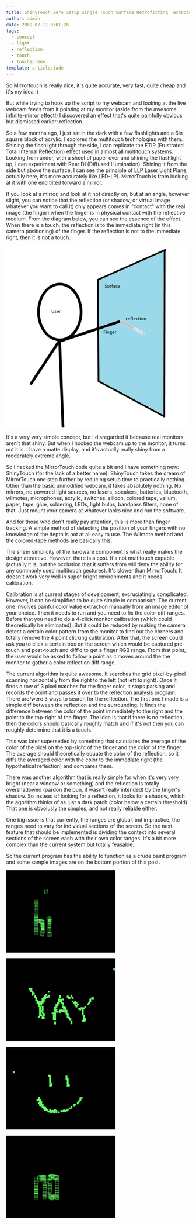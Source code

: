 ```yaml
---
title: ShinyTouch Zero Setup Single Touch Surface Retrofitting Technology
author: admin
date: 2009-07-11 8:01:28
tags: 
  - concept
  - light
  - reflection
  - touch
  - touchscreen
template: article.jade
---
```


So Mirrortouch is really nice, it's quite accurate, very fast, quite cheap and it's my idea :)

But while trying to hook up the script to my webcam and looking at the live webcam feeds from it pointing at my monitor (aside from the awesome infinite-mirror effect!) I discovered an effect that's quite painfully obvious but dismissed earlier: reflection.

So a few months ago, I just sat in the dark with a few flashlights and a 6in square block of acrylic. I explored the multitouch technologies with them. Shining the flashlight through the side, I can replicate the FTIR (Frustrated Total Internal Reflection) effect used in almost all multitouch systems. Looking from under, with a sheet of paper over and shining the flashlight up, I can experiment with Rear DI (Diffused Illumination). Shining it from the side but above the surface, I can see the principle of LLP Laser Light Plane, actually here, it's more accurately like LED-LP). MirrorTouch is from looking at it with one end tilted torward a mirror.

If you look at a mirror, and look at it not directly on, but at an angle, however slight, you can notice that the reflection (or shadow, or virtual image whatever you want to call it) only appears comes in "contact" with the real image (the finger) when the finger is in physical contact with the reflective medium. From the diagram below, you can see the essence of the effect. When there is a touch, the reflection is to the immediate right (in this camera positioning) of the finger. If the reflection is not to the immediate right, then it is not a touch.

![From the perspective of the camera](ShinyTouchSketch.png "ShinyTouch Diagram")

It's a very very simple concept, but I disregarded it because real monitors aren't that shiny. But when I hooked the webcam up to the monitor, it turns out it is. I have a matte display, and it's actually really shiny from a moderately extreme angle.

So I hacked the MirrorTouch code quite a bit and I have something new: ShinyTouch (for the lack of a better name). ShinyTouch takes the dream of MirrorTouch one step further by reducing setup time to practically nothing. Other than the basic unmodified webcam, it takes absolutely nothing. No mirrors, no powered light sources, no lasers, speakers, batteries, bluetooth, wiimotes, microphones, acrylic, switches, silicon, colored tape, vellum, paper, tape, glue, soldering, LEDs, light bulbs, bandpass filters, none of that. Just mount your camera at whatever looks nice and run the software.

And for those who don't really pay attention, this is more than finger tracking. A simple method of detecting the position of your fingers with no knowledge of the depth is not at all easy to use. The Wiimote method and the colored-tape methods are basically this.

The sheer simplicity of the hardware component is what really makes the design attractive. However, there is a cost. It's not multitouch capable (actually it is, but the occlusion that it suffers from will deny the ability for any commonly used multitouch gestures). It's slower than MirrorTouch. It doesn't work very well in super bright environments and it needs calibration.

Calibration is at current stages of development, excruciatingly complicated. However, it can be simplified to be quite simple in comparison. The current one involves painful color value extraction manually from an image editor of your choice. Then it needs to run and you need to fix the color diff ranges. Before that you need to do a 4-click monitor calibration (which could theoretically be eliminated). But it could be reduced by making the camera detect a certain color pattern from the monitor to find out the corners and totally remove the 4 point clicking calibration. After that, the screen could ask you to click a certain box on the screen which would be captured pre-touch and post-touch and diff'd to get a finger RGB range. From that point, the user would be asked to follow a point as it moves around the the monitor to gather a color reflection diff range.

The current algorithm is quite awesome. It searches the grid pixel-by-pixel scanning horizontally from the right to the left (not left to right). Once it finds a row of 3 pixel matches for the finger color, it stops parsing and records the point and passes it over to the reflection analysis program. There are/were 3 ways to search for the reflection. The first one I made is a simple diff between the reflection and the surrounding. It finds the difference between the color of the point immediately to the right and the point to the top-right of the finger. The idea is that if there is no reflection, then the colors should basically roughly match and if it's not then you can roughly determine that it is a touch.

This was later superseded by something that calculates the average of the color of the pixel on the top-right of the finger and the color of the finger. The average should theoretically equate the color of the reflection, so it diffs the averaged color with the color to the immediate right (the hypothetical reflection) and compares them.

There was another algorithm that is really simple for when it's very very bright (near a window or something) and the reflection is totally overshadowed (pardon the pun, it wasn't really intended) by the finger's shadow. So instead of looking for a reflection, it looks for a shadow, which the agorithm thinks of as just a dark patch (color below a certain threshold). That one is obvoiusly the simples, and not really reliable either.

One big issue is that currently, the ranges are global, but in practice, the ranges need to vary for individual sections of the screen. So the next feature that should be implemented is dividing the context into several sections of the screen each with their own color ranges. It's a bit more complex than the current system but totally feasable.

So the current program has the ability to function as a crude paint program and some sample images are on the bottom portion of this post.

![Hai!!!!](purty2009-07-02T184647.550169-300x225.png "purty2009-07-02T18:46:47.550169")

![Yayness!](purty2009-07-10T192153.657122-300x225.png "purty2009-07-10T19:21:53.657122")

![:)](purty2009-07-10T191406.879415-300x225.png "purty2009-07-10T19:14:06.879415")

![No.](purty2009-07-02T184809.650197-300x225.png "purty2009-07-02T18:48:09.650197")
